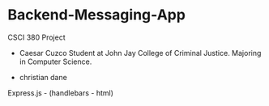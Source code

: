 # Backend-Messaging-App

CSCI 380 Project

- Caesar Cuzco
  Student at John Jay College of Criminal Justice.
  Majoring in Computer Science.

- christian dane

Express.js - (handlebars - html)
